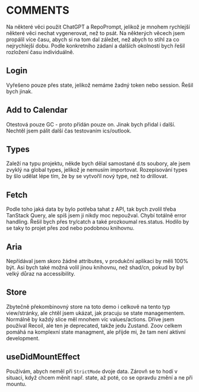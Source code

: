 # COMMENTS

Na některé věci použit ChatGPT a RepoPrompt, jelikož je mnohem rychlejší některé věci nechat vygenerovat, než to psát.
Na některých věcech jsem propálil více času, abych si na tom dal záležet, než abych to stihl za co nejrychlejší dobu.
Podle konkretního zádaní a dalších okolností bych řešil rozložení času individuálně.

## Login

Vyřešeno pouze přes state, jelikož nemáme žadný token nebo session. Řešil bych jinak.

## Add to Calendar

Otestová pouze GC - proto přídán pouze on. Jinak bych přidal i další. Nechtěl jsem pálit další čas testovaním ics/outlook.

## Types

Zaleží na typu projektu, někde bych dělal samostané d.ts soubory, ale jsem zvyklý na global types, jelikož je nemusím importovat.
Rozepisování types by šlo udělat lépe tím, že by se vytvořil nový type, než to drillovat.

## Fetch

Podle toho jaká data by bylo potřeba tahat z API, tak bych zvolil třeba TanStack Query, ale spíš jsem ji nikdy moc nepoužval.
Chybí totálně error handling. Řešil bych přes try/catch a také prozkoumal res.status. Hodilo by se taky to projet přes zod nebo podobnou knihovnu.

## Aria

Nepřídával jsem skoro žádné attributes, v produkční aplikaci by měli 100% být.
Asi bych také možná volil jinou knihovnu, než shad/cn, pokud by byl velký důraz na accessibility.

## Store

Zbytečně překombinovný store na toto demo i celkově na tento typ view/stránky, ale chtěl jsem ukázat, jak pracuju se state managementem.
Normálně by každý slice měl mnohem víc values/actions. Dříve jsem používal Recoil, ale ten je deprecated, takže jedu Zustand.
Zoov celkem pomáhá na komplexní state managment, ale přijde mi, že tam není aktivní development.


## useDidMountEffect

Používám, abych neměl při `StrictMode` dvoje data.
Zárovň se to hodí v situaci, když chcem měnit např. state, až poté, co se opravdu změní a ne při mountu.

